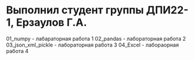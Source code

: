 # Выполнил студент группы ДПИ22-1, Ерзаулов Г.А.
01_numpy - лабараторная работа 1
02_pandas - лабораторная работа 2
03_json_xml_pickle - лабораторная работа 3
04_Excel - лабораорная работа 4